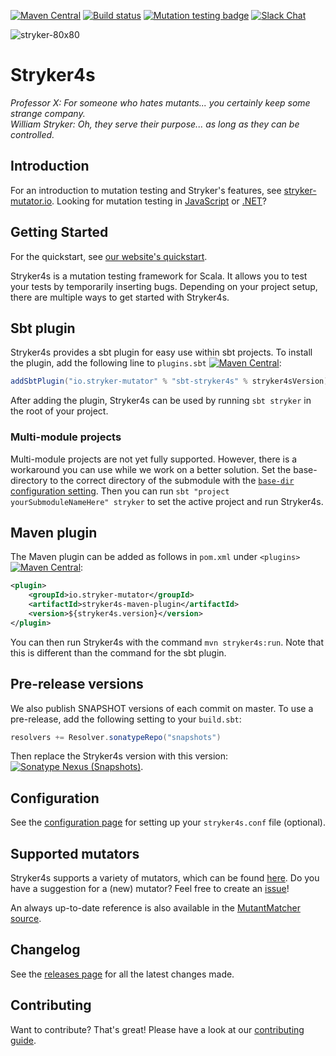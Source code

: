 [![Maven Central](https://img.shields.io/maven-central/v/io.stryker-mutator/stryker4s-core_2.12.svg?label=Maven%20Central&colorB=brightgreen)](https://search.maven.org/search?q=g:io.stryker-mutator)
[![Build status](https://github.com/stryker-mutator/stryker4s/workflows/CI/badge.svg)](https://github.com/stryker-mutator/stryker4s/actions)
[![Mutation testing badge](https://img.shields.io/endpoint?style=flat&url=https%3A%2F%2Fbadge-api.stryker-mutator.io%2Fgithub.com%2Fstryker-mutator%2Fstryker4s%2Fmaster)](https://dashboard.stryker-mutator.io/reports/github.com/stryker-mutator/stryker4s/master)
[![Slack Chat](https://img.shields.io/badge/slack-chat-brightgreen.svg?logo=slack)](https://join.slack.com/t/stryker-mutator/shared_invite/enQtOTUyMTYyNTg1NDQ0LTU4ODNmZDlmN2I3MmEyMTVhYjZlYmJkOThlNTY3NTM1M2QxYmM5YTM3ODQxYmJjY2YyYzllM2RkMmM1NjNjZjM)

![stryker-80x80](https://user-images.githubusercontent.com/10114577/59962899-d26b8d00-94eb-11e9-8e31-18b3d8d96fd3.png)

# Stryker4s

_Professor X: For someone who hates mutants... you certainly keep some strange company._  
_William Stryker: Oh, they serve their purpose... as long as they can be controlled._

## Introduction

For an introduction to mutation testing and Stryker's features, see [stryker-mutator.io](https://stryker-mutator.io/). Looking for mutation testing in [JavaScript](https://github.com/stryker-mutator/stryker) or [.NET](https://github.com/stryker-mutator/stryker-net)?

## Getting Started

For the quickstart, see [our website's quickstart](https://stryker-mutator.io/stryker4s/quickstart).

Stryker4s is a mutation testing framework for Scala. It allows you to test your tests by temporarily inserting bugs. Depending on your project setup, there are multiple ways to get started with Stryker4s.

## Sbt plugin

Stryker4s provides a sbt plugin for easy use within sbt projects. To install the plugin, add the following line to `plugins.sbt` [![Maven Central](https://img.shields.io/maven-central/v/io.stryker-mutator/stryker4s-core_2.12.svg?label=Maven%20Central&colorB=brightgreen)](https://search.maven.org/artifact/io.stryker-mutator/sbt-stryker4s):

```scala
addSbtPlugin("io.stryker-mutator" % "sbt-stryker4s" % stryker4sVersion)
```

After adding the plugin, Stryker4s can be used by running `sbt stryker` in the root of your project.

### Multi-module projects

Multi-module projects are not yet fully supported. However, there is a workaround you can use while we work on a better solution. Set the base-directory to the correct directory of the submodule with the [`base-dir` configuration setting](https://stryker-mutator.io/docs/stryker4s/configuration#base-dir-string). Then you can run `sbt "project yourSubmoduleNameHere" stryker` to set the active project and run Stryker4s.

## Maven plugin

The Maven plugin can be added as follows in `pom.xml` under `<plugins>` [![Maven Central](https://img.shields.io/maven-central/v/io.stryker-mutator/stryker4s-core_2.12.svg?label=Maven%20Central&colorB=brightgreen)](https://search.maven.org/artifact/io.stryker-mutator/stryker4s-maven-plugin):

```xml
<plugin>
    <groupId>io.stryker-mutator</groupId>
    <artifactId>stryker4s-maven-plugin</artifactId>
    <version>${stryker4s.version}</version>
</plugin>
```

You can then run Stryker4s with the command `mvn stryker4s:run`. Note that this is different than the command for the sbt plugin.

## Pre-release versions

We also publish SNAPSHOT versions of each commit on master. To use a pre-release, add the following setting to your `build.sbt`:

```scala
resolvers += Resolver.sonatypeRepo("snapshots")
```

Then replace the Stryker4s version with this version: [![Sonatype Nexus (Snapshots)](https://img.shields.io/nexus/s/https/oss.sonatype.org/io.stryker-mutator/stryker4s-core_2.12.svg)](https://oss.sonatype.org/content/repositories/snapshots/io/stryker-mutator/).

## Configuration

See the [configuration page](https://stryker-mutator.io/docs/stryker4s/configuration) for setting up your `stryker4s.conf` file (optional).

## Supported mutators

Stryker4s supports a variety of mutators, which can be found [here](https://stryker-mutator.io/docs/mutation-testing-elements/supported-mutators/).
Do you have a suggestion for a (new) mutator? Feel free to create an [issue](https://github.com/stryker-mutator/stryker4s/issues/new)!

An always up-to-date reference is also available in the [MutantMatcher source](core/src/main/scala/stryker4s/mutants/findmutants/MutantMatcher.scala).

## Changelog

See the [releases page](https://github.com/stryker-mutator/stryker4s/releases) for all the latest changes made.

## Contributing

Want to contribute? That's great! Please have a look at our [contributing guide](https://stryker-mutator.io/docs/stryker4s/contributing).
